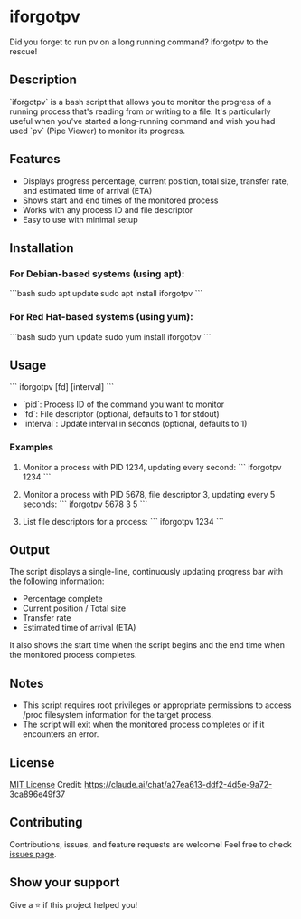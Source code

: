 # iforgotpv

Did you forget to run pv on a long running command? iforgotpv to the rescue!

## Description

\`iforgotpv\` is a bash script that allows you to monitor the progress of a running process that's reading from or writing to a file. It's particularly useful when you've started a long-running command and wish you had used \`pv\` (Pipe Viewer) to monitor its progress.

## Features

- Displays progress percentage, current position, total size, transfer rate, and estimated time of arrival (ETA)
- Shows start and end times of the monitored process
- Works with any process ID and file descriptor
- Easy to use with minimal setup

## Installation

### For Debian-based systems (using apt):

\```bash
sudo apt update
sudo apt install iforgotpv
\```

### For Red Hat-based systems (using yum):

\```bash
sudo yum update
sudo yum install iforgotpv
\```

## Usage

\```
iforgotpv <pid> [fd] [interval]
\```

- \`pid\`: Process ID of the command you want to monitor
- \`fd\`: File descriptor (optional, defaults to 1 for stdout)
- \`interval\`: Update interval in seconds (optional, defaults to 1)

### Examples

1. Monitor a process with PID 1234, updating every second:
   \```
   iforgotpv 1234
   \```

2. Monitor a process with PID 5678, file descriptor 3, updating every 5 seconds:
   \```
   iforgotpv 5678 3 5
   \```

3. List file descriptors for a process:
   \```
   iforgotpv 1234
   \```

## Output

The script displays a single-line, continuously updating progress bar with the following information:

- Percentage complete
- Current position / Total size
- Transfer rate
- Estimated time of arrival (ETA)

It also shows the start time when the script begins and the end time when the monitored process completes.

## Notes

- This script requires root privileges or appropriate permissions to access /proc filesystem information for the target process.
- The script will exit when the monitored process completes or if it encounters an error.

## License

[MIT License](https://opensource.org/licenses/MIT)
Credit: https://claude.ai/chat/a27ea613-ddf2-4d5e-9a72-3ca896e49f37

## Contributing

Contributions, issues, and feature requests are welcome! Feel free to check [issues page](https://github.com/yourusername/iforgotpv/issues).

## Show your support

Give a ⭐️ if this project helped you!

